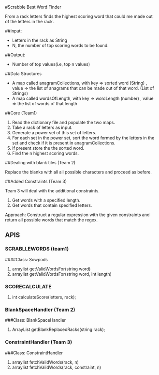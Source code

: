 #Scrabble Best Word Finder

From a rack letters finds the highest scoring word that could me made out of the letters in the rack.

##Input:

-   Letters in the rack as String
-   N, the number of top scoring words to be found.

##Output:

-   Number of top values(i.e, top n values)


##Data Structures

- A map called anagramCollections, with key => sorted word (String) , value => the list of anagrams that can be made out of that word. (List of Strings)
- A map called wordsOfLength, with key => wordLength (number) , value => the list of words of that length


##Core (Team1)

1. Read the dictionary file and populate the two maps.
2. Take a rack of letters as input.
3. Generate a power set of this set of letters.
4. For each set in the power set, sort the word formed by the letters in the set and check if it is present in anagramCollections.
5. If present store the the sorted word.
6. Find the n highest scoring words.


##Dealing with blank tiles (Team 2)

Replace the blanks with all all possible characters and proceed as before.

##Added Constraints (Team 3)

Team 3 will deal with the additional constraints.
1. Get words with a specified length.
2. Get words that contain specified letters.

Approach: Construct a regular expression with the given constraints and return all possible words that match the regex.


APIS
-------
### SCRABLLEWORDS (team1)

####Class: Sowpods
1. arraylist<string> getValidWordsFor(string word)
2. arraylist<string> getValidWordsFor(string word, int length)

### SCORECALCULATE

1. int calculateScore(letters, rack);

### BlankSpaceHandler (Team 2)

###Class: BlankSpaceHandler
1. ArrayList<String> getBlankReplacedRacks(string rack);

### ConstraintHandler (Team 3)

###Class: ConstraintHandler
1. arraylist<string> fetchValidWords(rack, n)
2. arraylist<string> fetchValidWords(rack, constraint, n)


